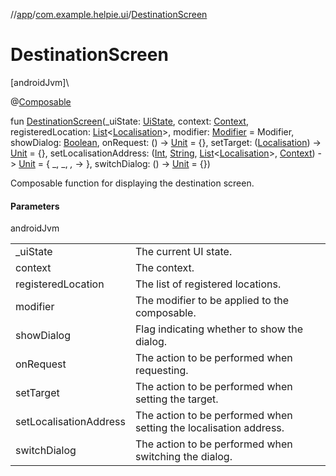 //[app](../../index.md)/[com.example.helpie.ui](index.md)/[DestinationScreen](-destination-screen.md)

# DestinationScreen

[androidJvm]\

@[Composable](https://developer.android.com/reference/kotlin/androidx/compose/runtime/Composable.html)

fun [DestinationScreen](-destination-screen.md)(_uiState: [UiState](../com.example.helpie/-ui-state/index.md), context: [Context](https://developer.android.com/reference/kotlin/android/content/Context.html), registeredLocation: [List](https://kotlinlang.org/api/latest/jvm/stdlib/kotlin.collections/-list/index.html)&lt;[Localisation](../com.example.helpie/-localisation/index.md)&gt;, modifier: [Modifier](https://developer.android.com/reference/kotlin/androidx/compose/ui/Modifier.html) = Modifier, showDialog: [Boolean](https://kotlinlang.org/api/latest/jvm/stdlib/kotlin/-boolean/index.html), onRequest: () -&gt; [Unit](https://kotlinlang.org/api/latest/jvm/stdlib/kotlin/-unit/index.html) = {}, setTarget: ([Localisation](../com.example.helpie/-localisation/index.md)) -&gt; [Unit](https://kotlinlang.org/api/latest/jvm/stdlib/kotlin/-unit/index.html) = {}, setLocalisationAddress: ([Int](https://kotlinlang.org/api/latest/jvm/stdlib/kotlin/-int/index.html), [String](https://kotlinlang.org/api/latest/jvm/stdlib/kotlin/-string/index.html), [List](https://kotlinlang.org/api/latest/jvm/stdlib/kotlin.collections/-list/index.html)&lt;[Localisation](../com.example.helpie/-localisation/index.md)&gt;, [Context](https://developer.android.com/reference/kotlin/android/content/Context.html)) -&gt; [Unit](https://kotlinlang.org/api/latest/jvm/stdlib/kotlin/-unit/index.html) = { _, _, _,_ -&gt; }, switchDialog: () -&gt; [Unit](https://kotlinlang.org/api/latest/jvm/stdlib/kotlin/-unit/index.html) = {})

Composable function for displaying the destination screen.

#### Parameters

androidJvm

| | |
|---|---|
| _uiState | The current UI state. |
| context | The context. |
| registeredLocation | The list of registered locations. |
| modifier | The modifier to be applied to the composable. |
| showDialog | Flag indicating whether to show the dialog. |
| onRequest | The action to be performed when requesting. |
| setTarget | The action to be performed when setting the target. |
| setLocalisationAddress | The action to be performed when setting the localisation address. |
| switchDialog | The action to be performed when switching the dialog. |
